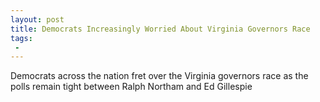 ```yaml
---
layout: post
title: Democrats Increasingly Worried About Virginia Governors Race
tags:
 -
---
```

Democrats across the nation fret over the Virginia governors race as the polls remain tight between Ralph Northam and Ed Gillespie
